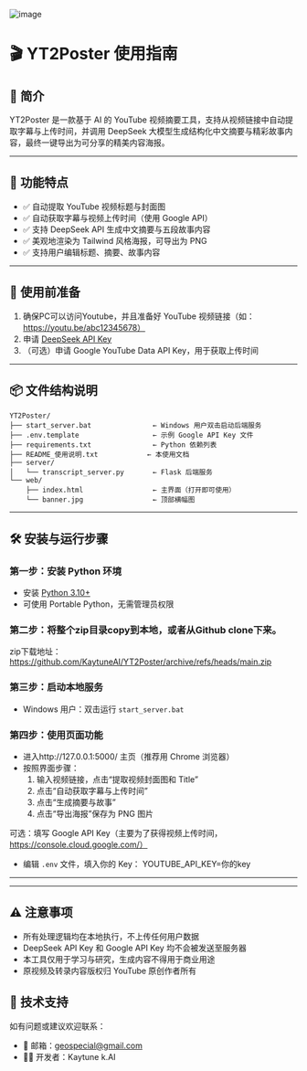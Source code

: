 ![image](https://github.com/user-attachments/assets/99ff9845-704e-4787-94bc-2079ce78902c)



# 🎬 YT2Poster 使用指南

## 🌟 简介
YT2Poster 是一款基于 AI 的 YouTube 视频摘要工具，支持从视频链接中自动提取字幕与上传时间，并调用 DeepSeek 大模型生成结构化中文摘要与精彩故事内容，最终一键导出为可分享的精美内容海报。

---

## 🚀 功能特点
- ✅ 自动提取 YouTube 视频标题与封面图
- ✅ 自动获取字幕与视频上传时间（使用 Google API）
- ✅ 支持 DeepSeek API 生成中文摘要与五段故事内容
- ✅ 美观地渲染为 Tailwind 风格海报，可导出为 PNG
- ✅ 支持用户编辑标题、摘要、故事内容

---

## 🔧 使用前准备
1. 确保PC可以访问Youtube，并且准备好 YouTube 视频链接（如：https://youtu.be/abc12345678）
2. 申请 [DeepSeek API Key](https://platform.deepseek.com/)
3. （可选）申请 Google YouTube Data API Key，用于获取上传时间

---

## 📦 文件结构说明

```
YT2Poster/
├── start_server.bat               ← Windows 用户双击启动后端服务
├── .env.template                  ← 示例 Google API Key 文件
├── requirements.txt               ← Python 依赖列表
├── README_使用说明.txt            ← 本使用文档
├── server/
│   └── transcript_server.py       ← Flask 后端服务
└── web/
    ├── index.html                 ← 主界面（打开即可使用）
    └── banner.jpg                 ← 顶部横幅图
```

---

## 🛠️ 安装与运行步骤

### 第一步：安装 Python 环境
- 安装 [Python 3.10+](https://www.python.org/)
- 可使用 Portable Python，无需管理员权限

### 第二步：将整个zip目录copy到本地，或者从Github clone下来。
zip下载地址：https://github.com/KaytuneAI/YT2Poster/archive/refs/heads/main.zip

### 第三步：启动本地服务
- Windows 用户：双击运行 `start_server.bat`

### 第四步：使用页面功能
- 进入http://127.0.0.1:5000/ 主页（推荐用 Chrome 浏览器）
- 按照界面步骤：
  1. 输入视频链接，点击“提取视频封面图和 Title”
  2. 点击“自动获取字幕与上传时间”
  3. 点击“生成摘要与故事”
  4. 点击“导出海报”保存为 PNG 图片

可选：填写 Google API Key（主要为了获得视频上传时间，https://console.cloud.google.com/）
- 编辑 `.env` 文件，填入你的 Key：
  YOUTUBE_API_KEY=你的key
---

---

## ⚠️ 注意事项

- 所有处理逻辑均在本地执行，不上传任何用户数据
- DeepSeek API Key 和 Google API Key 均不会被发送至服务器
- 本工具仅用于学习与研究，生成内容不得用于商业用途
- 原视频及转录内容版权归 YouTube 原创作者所有


## 📮 技术支持

如有问题或建议欢迎联系：

- 📧 邮箱：geospecial@gmail.com
- 🧑‍💻 开发者：Kaytune k.AI
